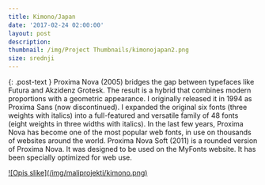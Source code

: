 ```yaml
---
title: Kimono/Japan
date: '2017-02-24 02:00:00'
layout: post
description:
thumbnail: /img/Project Thumbnails/kimonojapan2.png
size: srednji
---
```

{: .post-text }
Proxima Nova (2005) bridges the gap between typefaces like Futura and Akzidenz Grotesk. The result is a hybrid that combines modern proportions with a geometric appearance. I originally released it in 1994 as Proxima Sans (now discontinued). I expanded the original six fonts (three weights with italics) into a full-featured and versatile family of 48 fonts (eight weights in three widths with italics). In the last few years, Proxima Nova has become one of the most popular web fonts, in use on thousands of websites around the world. Proxima Nova Soft (2011) is a rounded version of Proxima Nova. It was designed to be used on the MyFonts website. It has been specially optimized for web use.

<a href="/img/maliprojekti/kimono.png" class="fluidbox">
![Opis slike](/img/maliprojekti/kimono.png)
</a>
